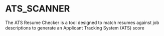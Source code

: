 # ATS_SCANNER
The ATS Resume Checker is a tool designed to match resumes against job descriptions to generate an Applicant Tracking System (ATS) score
